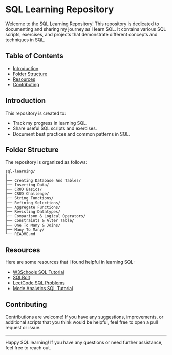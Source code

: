 # SQL Learning Repository

Welcome to the SQL Learning Repository! This repository is dedicated to documenting and sharing my journey as I learn SQL. It contains various SQL scripts, exercises, and projects that demonstrate different concepts and techniques in SQL.

## Table of Contents

- [Introduction](#introduction)
- [Folder Structure](#folder-structure)
- [Resources](#resources)
- [Contributing](#contributing)

## Introduction

This repository is created to:
- Track my progress in learning SQL.
- Share useful SQL scripts and exercises.
- Document best practices and common patterns in SQL.


## Folder Structure

The repository is organized as follows:
```
sql-learning/
│
├── Creating Database And Tables/
├── Inserting Data/
├── CRUD Basics/
├── CRUD Challenge/
├── String Functions/
├── Refining Selections/
├── Aggregate Functions/
├── Revisting Datatypes/
├── Comparison & Logical Operators/
├── Constraints & Alter Table/
├── One To Many & Joins/
├── Many To Many/
└── README.md
```

## Resources

Here are some resources that I found helpful in learning SQL:
- [W3Schools SQL Tutorial](https://www.w3schools.com/sql/)
- [SQLBolt](https://sqlbolt.com/)
- [LeetCode SQL Problems](https://leetcode.com/problemset/database/)
- [Mode Analytics SQL Tutorial](https://mode.com/sql-tutorial/)

## Contributing

Contributions are welcome! If you have any suggestions, improvements, or additional scripts that you think would be helpful, feel free to open a pull request or issue.

---

Happy SQL learning! If you have any questions or need further assistance, feel free to reach out.
